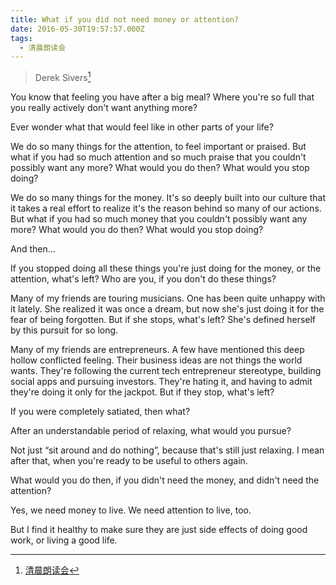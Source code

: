```yaml
---
title: What if you did not need money or attention?
date: 2016-05-30T19:57:57.000Z
tags:
  - 清晨朗读会
---
```


> Derek Sivers[^1]

You know that feeling you have after a big meal? Where you're so full that you really actively don't want anything more?

<!-- more -->
Ever wonder what that would feel like in other parts of your life?

We do so many things for the attention, to feel important or praised. But what if you had so much attention and so much praise that you couldn't possibly want any more? What would you do then? What would you stop doing?

We do so many things for the money. It's so deeply built into our culture that it takes a real effort to realize it's the reason behind so many of our actions. But what if you had so much money that you couldn't possibly want any more? What would you do then? What would you stop doing?

And then…

If you stopped doing all these things you're just doing for the money, or the attention, what's left? Who are you, if you don't do these things?

Many of my friends are touring musicians. One has been quite unhappy with it lately. She realized it was once a dream, but now she's just doing it for the fear of being forgotten. But if she stops, what's left? She's defined herself by this pursuit for so long.

Many of my friends are entrepreneurs. A few have mentioned this deep hollow conflicted feeling. Their business ideas are not things the world wants. They're following the current tech entrepreneur stereotype, building social apps and pursuing investors. They're hating it, and having to admit they're doing it only for the jackpot. But if they stop, what's left?

If you were completely satiated, then what?

After an understandable period of relaxing, what would you pursue?

Not just “sit around and do nothing”, because that's still just relaxing. I mean after that, when you're ready to be useful to others again.

What would you do then, if you didn't need the money, and didn't need the attention?

Yes, we need money to live. We need attention to live, too.

But I find it healthy to make sure they are just side effects of doing good work, or living a good life.

[^1]:[清晨朗读会](https://mp.weixin.qq.com/s?__biz=MzI1NzIyNjU4Ng==&mid=2247483672&idx=1&sn=3b6a89f2d8e7e684ead2389386f25c54&scene=1&srcid=0701A03GnR4XBfs5No1sCx8Z&key=77421cf58af4a653c7685126e205031ac30c219ecac320b3e6f57b5db775c0780a47019f52b1c9ab77ab53c3b36f95ec&ascene=0&uin=MTMzOTQ1ODU2MA%3D%3D&devicetype=iMac+MacBookPro11%2C2+OSX+OSX+10.11.5+build(15F34)&version=11020201&pass_ticket=JpMDsA87Kq8iq4HY%2FOuzK4P%2BqTAOjY2KZC29g2o579abtCXCDxqwF%2BCMOeJBwMsn)
